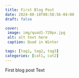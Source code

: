 ```yaml
---
title: First Blog Post
date: 2024-08-18T08:58:56-04:00
draft: false

cover:
 image: img/quad1-720px.jpg
 alt: alt text here
 caption: Quad in Winter

tags: [tag1, tag2, tag3]
categories: [cat1, cat2]
---
```


First blog post Text
